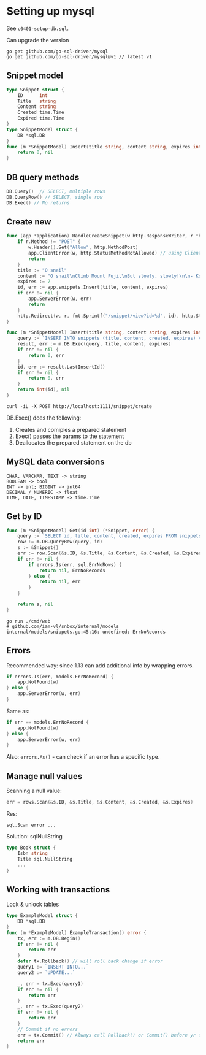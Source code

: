 # Setting up mysql

See `c0401-setup-db.sql`.

Can upgrade the version

```
go get github.com/go-sql-driver/mysql
go get github.com/go-sql-driver/mysql@v1 // latest v1
```

## Snippet model 

```go
type Snippet struct {
	ID      int
	Title   string
	Content string
	Created time.Time
	Expired time.Time
}
type SnippetModel struct {
	DB *sql.DB
}
func (m *SnippetModel) Insert(title string, content string, expires int) (int, error) {
	return 0, nil
}
```

## DB query methods 

```go
DB.Query()  // SELECT, multiple rows
DB.QueryRow() // SELECT, single row
DB.Exec() // No returns 
```

## Create new

```go
func (app *application) HandleCreateSnippet(w http.ResponseWriter, r *http.Request) {
	if r.Method != "POST" {
		w.Header().Set("Allow", http.MethodPost)
		app.ClientError(w, http.StatusMethodNotAllowed) // using ClientError()
		return
	}
	title := "O snail"
	content := "O snail\nClimb Mount Fuji,\nBut slowly, slowly!\n\n- Kobayashi Issa"
	expires := 7
	id, err := app.snippets.Insert(title, content, expires)
	if err != nil {
		app.ServerError(w, err)
		return
	}
	http.Redirect(w, r, fmt.Sprintf("/snippet/view?id=%d", id), http.StatusSeeOther)
}

func (m *SnippetModel) Insert(title string, content string, expires int) (int, error) {
	query := `INSERT INTO snippets (title, content, created, expires) VALUES(?, ?, UTC_TIMESTAMP(), DATE_ADD(UTC_TIMESTAMP(), INTERVAL ? DAY))`
	result, err := m.DB.Exec(query, title, content, expires)
	if err != nil {
		return 0, err
	}
	id, err := result.LastInsertId()
	if err != nil {
		return 0, err
	}
	return int(id), nil
}
```

```
curl -iL -X POST http://localhost:1111/snippet/create
```
DB.Exec() does the following:
1. Creates and comiples a prepared statement
2. Exec() passes the params to the statement
3. Deallocates the prepared statement on the db

## MySQL data conversions

```
CHAR, VARCHAR, TEXT -> string
BOOLEAN -> bool 
INT -> int; BIGINT -> int64
DECIMAL / NUMERIC -> float
TIME, DATE, TIMESTAMP -> time.Time
```

## Get by ID

```go
func (m *SnippetModel) Get(id int) (*Snippet, error) {
	query := `SELECT id, title, content, created, expires FROM snippets WHERE expires > UTC_TIMESTAMP() AND id = ?`
	row := m.DB.QueryRow(query, id)
	s := &Snippet{}
	err := row.Scan(&s.ID, &s.Title, &s.Content, &s.Created, &s.Expired)
	if err != nil {
		if errors.Is(err, sql.ErrNoRows) {
			return nil, ErrNoRecords
		} else {
			return nil, err
		}
	}

	return s, nil
}
```

```
go run ./cmd/web
# github.com/iam-vl/snbox/internal/models
internal/models/snippets.go:45:16: undefined: ErrNoRecords
```

## Errors 

Recommended way: since 1.13 can add additional info by wrapping errors.
```go
if errors.Is(err, models.ErrNoRecord) {
	app.NotFound(w)
} else {
	app.ServerError(w, err)
}
```
Same as: 
```go
if err == models.ErrNoRecord {
	app.NotFound(w)
} else {
	app.ServerError(w, err)
}

```
Also: `errors.As()` - can check if an error has a specific type. 

## Manage null values

Scanning a null value: 

```go
err = rows.Scan(&s.ID, &s.Title, &s.Content, &s.Created, &s.Expires)
```
Res:
```
sql.Scan error ...
```

Solution: sqlNullString 
```go
type Book struct {
	Isbn string
	Title sql.NullString
	...
}
```

## Working with transactions 
Lock & unlock tables

```go
type ExampleModel struct {
	DB *sql.DB
}
func (m *ExampleModel) ExampleTransaction() error {
	tx, err := m.DB.Begin()
	if err != nil {
		return err
	}
	defer tx.Rollback() // will roll back change if error
	query1 := `INSERT INTO...`
	query2 := `UPDATE...`

	_, err = tx.Exec(query1)
	if err != nil {
		return err
	}
	_, err = tx.Exec(query2)
	if err != nil {
		return err
	}
	// Commit if no errors
	err = tx.Commit() // Always call Rollback() or Commit() before yr function returns
	return err
}
```